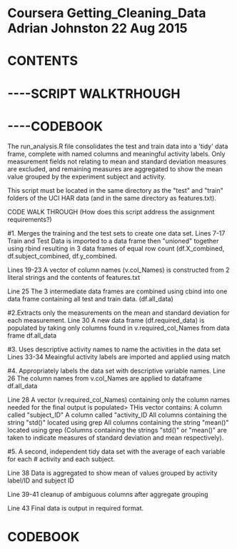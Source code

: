 # Coursera Getting_Cleaning_Data Adrian Johnston 22 Aug 2015
# CONTENTS
# ----SCRIPT WALKTRHOUGH
# ----CODEBOOK

The run_analysis.R file  consolidates the test and train data into a 'tidy' data frame, complete with named columns and meaningful activity labels. Only measurement fields not relating to mean and standard deviation measures are excluded, and remaining measures are aggregated to show the mean value grouped by the experiment subject and activity.

This script must be located in the same directory as the "test" and "train" folders of the UCI HAR data (and in the same directory as features.txt).

CODE WALK THROUGH (How does this script address the assignment requirements?)

#1. Merges the training and the test sets to create one data set.
Lines 7-17
Train and Test Data is imported to a data frame then "unioned" together using rbind resulting in 3 data frames of equal row count (df.X_combined, df.subject_combined, df.y_combined.

Lines 19-23
A vector of column names (v.col_Names) is constructed from 2 literal strings and the contents of features.txt

Line 25
The 3 intermediate data frames are combined using cbind into one data frame containing all test and train data. (df.all_data)

#2.Extracts only the measurements on the mean and standard deviation for each measurement.
Line 30
A new data frame (df.required_data) is populated by taking only columns found in v.required_col_Names from data frame df.all_data

#3. Uses descriptive activity names to name the activities in the data set
Lines 33-34
Meaingful activity labels are imported and applied using match

#4. Appropriately labels the data set with descriptive variable names. 
Line 26
The column names from v.col_Names are applied to dataframe df.all_data

Line 28
A vector (v.required_col_Names) containing only the column names needed for the final output is populated>
THis vector contains:
    A column called "subject_ID"
    A column called "activity_ID
    All columns containing the string "std()" located using grep 
    All columns containing the string "mean()" located using grep
(Columns containing the strings "std()" or "mean()" are taken to indicate measures of 
standard deviation and mean respectively).

#5. A second, independent tidy data set with the average of each variable for each # activity and each subject.

Line 38
Data is aggregated to show mean of values grouped by activity label/ID and subject ID

Line 39-41 cleanup of ambiguous columns after aggregate grouping

Line 43 
Final data is output in required format.

# CODEBOOK
 



